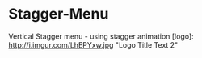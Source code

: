 # Stagger-Menu
Vertical Stagger menu - using stagger animation
[logo]: http://i.imgur.com/LhEPYxw.jpg "Logo Title Text 2"
